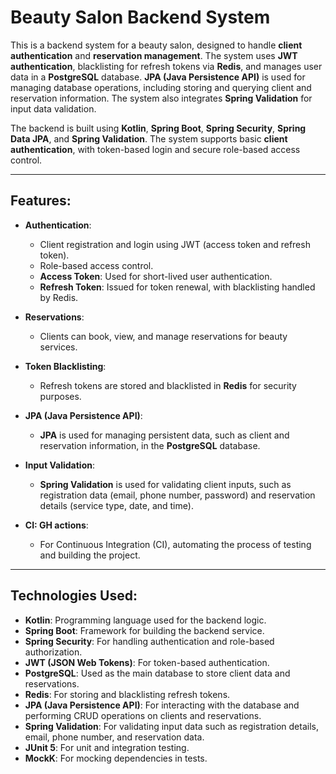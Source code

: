 # Beauty Salon Backend System

This is a backend system for a beauty salon, designed to handle **client authentication** and **reservation management**. The system uses **JWT authentication**, blacklisting for refresh tokens via **Redis**, and manages user data in a **PostgreSQL** database. **JPA (Java Persistence API)** is used for managing database operations, including storing and querying client and reservation information. The system also integrates **Spring Validation** for input data validation.

The backend is built using **Kotlin**, **Spring Boot**, **Spring Security**, **Spring Data JPA**, and **Spring Validation**. The system supports basic **client authentication**, with token-based login and secure role-based access control.

---

## Features:

- **Authentication**:
    - Client registration and login using JWT (access token and refresh token).
    - Role-based access control.
    - **Access Token**: Used for short-lived user authentication.
    - **Refresh Token**: Issued for token renewal, with blacklisting handled by Redis.

- **Reservations**:
    - Clients can book, view, and manage reservations for beauty services.

- **Token Blacklisting**:
    - Refresh tokens are stored and blacklisted in **Redis** for security purposes.

- **JPA (Java Persistence API)**:
    - **JPA** is used for managing persistent data, such as client and reservation information, in the **PostgreSQL** database.

- **Input Validation**:
    - **Spring Validation** is used for validating client inputs, such as registration data (email, phone number, password) and reservation details (service type, date, and time).

- **CI: GH actions**:
    -  For Continuous Integration (CI), automating the process of testing and building the project.

---

## Technologies Used:

- **Kotlin**: Programming language used for the backend logic.
- **Spring Boot**: Framework for building the backend service.
- **Spring Security**: For handling authentication and role-based authorization.
- **JWT (JSON Web Tokens)**: For token-based authentication.
- **PostgreSQL**: Used as the main database to store client data and reservations.
- **Redis**: For storing and blacklisting refresh tokens.
- **JPA (Java Persistence API)**: For interacting with the database and performing CRUD operations on clients and reservations.
- **Spring Validation**: For validating input data such as registration details, email, phone number, and reservation data.
- **JUnit 5**: For unit and integration testing.
- **MockK**: For mocking dependencies in tests.
